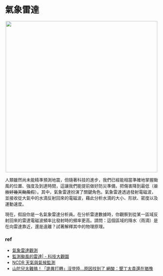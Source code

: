 # 氣象雷達

<p align="center">
	<img src="/home/takagi/Personal_data/Side_Projects/Physicode/每週一題/10_4_2024_氣象雷達/img/wind.webp" alt="" width="500">
</p>

人類雖然尚未能精準預測地震，但隨著科技的進步，我們已經能相當準確地掌握颱風的位置、強度及到達時間，這讓我們能提前做好防災準備，把傷害降到最低（~~並放好幾天颱風假~~）。其中，氣象雷達扮演了關鍵角色。氣象雷達透過發射電磁波，並接收從大氣中的水滴反射回來的電磁波，藉此分析水滴的大小、形狀、密度以及運動速度。

現在，假設你是一名氣象雷達分析員。在分析雷達數據時，你觀察到從某一區域反射回來的雷達電磁波頻率比發射時的頻率更高。請問：這個區域的降水（雨滴）是在向雷達靠近，還是遠離？試著解釋其中的物理原理。

### ref
- [氣象雷達觀測](https://www.cwa.gov.tw/Data/knowledge/announce/observe4.pdf)
- [監測颱風的雷達| - 科技大觀園](https://scitechvista.nat.gov.tw/Article/C000008/detail?ID=bf833551-a326-4de9-b259-36dfd8827c23)
- [NCDR 天氣與氣候監測](https://watch.ncdr.nat.gov.tw/watch_irdbztrack)
- [山陀兒太難搞！「詭異打轉」沒登陸...原因找到了 網酸：墾丁太貴還在猶豫](https://tw.news.yahoo.com/%E5%B1%B1%E9%99%80%E5%85%92%E5%A4%AA%E9%9B%A3%E6%90%9E-%E8%A9%AD%E7%95%B0%E6%89%93%E8%BD%89-%E6%B2%92%E7%99%BB%E9%99%B8-%E5%8E%9F%E5%9B%A0%E6%89%BE%E5%88%B0%E4%BA%86-%E7%B6%B2%E9%85%B8-033413739.html)